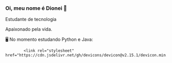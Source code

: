 ### Oi, meu nome é Dionei 👋
Estudante de tecnologia

 Apaixonado pela vida.
 
🖥️ No momento estudando Python e Java:


            <link rel="stylesheet" href="https://cdn.jsdelivr.net/gh/devicons/devicon@v2.15.1/devicon.min.css">
          

